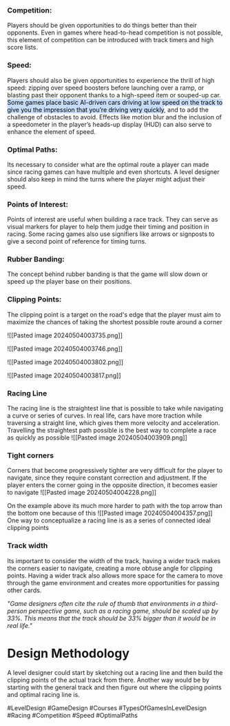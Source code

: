 ### Competition:
Players should be given opportunities to do things better than their opponents. Even in games where head-to-head competition is not possible, this element of competition can be introduced with track timers and high score lists.

### Speed: 
Players should also be given opportunities to experience the thrill of high speed: zipping over speed boosters before launching over a ramp, or blasting past their opponent thanks to a high-speed item or souped-up car. <mark style="background: #ADCCFFA6;">Some games place basic AI-driven cars driving at low speed on the track to give you the impression that you’re driving very quickly</mark>, and to add the challenge of obstacles to avoid. Effects like motion blur and the inclusion of a speedometer in the player’s heads-up display (HUD) can also serve to enhance the element of speed.

### Optimal Paths:
Its necessary to consider what are the optimal route a player can made since racing games can have multiple and even shortcuts. A level designer should also keep in mind the turns where the player might adjust their speed.

### Points of Interest:
Points of interest are useful when building a race track. They can serve as visual markers for player to help them judge their timing and position in racing. Some racing games also use signifiers like arrows or signposts to give a second point of reference for timing turns.

### Rubber Banding:
The concept behind rubber banding is that the game will slow down or speed up the player base on their positions.

### Clipping Points: 
The clipping point is a target on the road's edge that the player must aim to maximize the chances of taking the shortest possible route around a corner

![[Pasted image 20240504003735.png]]

![[Pasted image 20240504003746.png]]

![[Pasted image 20240504003802.png]]

![[Pasted image 20240504003817.png]]

### Racing Line
The racing line is the straightest line that is possible to take while navigating a curve or series of curves. In real life, cars have more traction while traversing a straight line, which gives them more velocity and acceleration. Travelling the straightest path possible is the best way to complete a race as quickly as possible
![[Pasted image 20240504003909.png]]

### Tight corners
Corners that become progressively tighter are very difficult for the player to navigate, since they require constant correction and adjustment. If the player enters the corner going in the opposite direction, it becomes easier to navigate
![[Pasted image 20240504004228.png]]

On the example above its much more harder to path with the top arrow than the bottom one because of this
![[Pasted image 20240504004357.png]]
One way to conceptualize a racing line is as a series of connected ideal clipping points

### Track width
Its important to consider the width of the track, having a wider track makes the corners easier to navigate, creating a more obtuse angle for clipping points. Having a wider track also allows more space for the camera to move through the game environment and creates more opportunities for passing other cards.

_"Game designers often cite the rule of thumb that environments in a third-person perspective game, such as a racing game, should be scaled up by 33%. This means that the track should be 33% bigger than it would be in real life."_

# Design Methodology

A level designer could start by sketching out a racing line and then build the clipping points of the actual track from there. Another way would be by starting with the general track and then figure out where the clipping points and optimal racing line is.


#LevelDesign #GameDesign #Courses #TypesOfGamesInLevelDesign #Racing #Competition #Speed #OptimalPaths 

